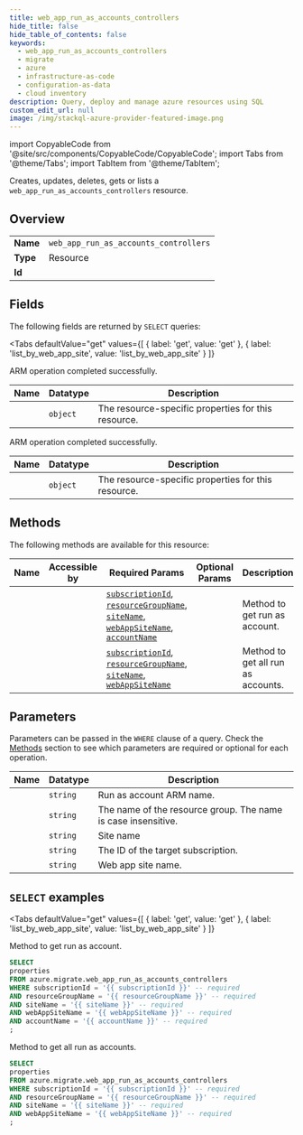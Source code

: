 ```yaml
--- 
title: web_app_run_as_accounts_controllers
hide_title: false
hide_table_of_contents: false
keywords:
  - web_app_run_as_accounts_controllers
  - migrate
  - azure
  - infrastructure-as-code
  - configuration-as-data
  - cloud inventory
description: Query, deploy and manage azure resources using SQL
custom_edit_url: null
image: /img/stackql-azure-provider-featured-image.png
---
```


import CopyableCode from '@site/src/components/CopyableCode/CopyableCode';
import Tabs from '@theme/Tabs';
import TabItem from '@theme/TabItem';

Creates, updates, deletes, gets or lists a <code>web_app_run_as_accounts_controllers</code> resource.

## Overview
<table><tbody>
<tr><td><b>Name</b></td><td><code>web_app_run_as_accounts_controllers</code></td></tr>
<tr><td><b>Type</b></td><td>Resource</td></tr>
<tr><td><b>Id</b></td><td><CopyableCode code="azure.migrate.web_app_run_as_accounts_controllers" /></td></tr>
</tbody></table>

## Fields

The following fields are returned by `SELECT` queries:

<Tabs
    defaultValue="get"
    values={[
        { label: 'get', value: 'get' },
        { label: 'list_by_web_app_site', value: 'list_by_web_app_site' }
    ]}
>
<TabItem value="get">

ARM operation completed successfully.

<table>
<thead>
    <tr>
    <th>Name</th>
    <th>Datatype</th>
    <th>Description</th>
    </tr>
</thead>
<tbody>
<tr>
    <td><CopyableCode code="properties" /></td>
    <td><code>object</code></td>
    <td>The resource-specific properties for this resource.</td>
</tr>
</tbody>
</table>
</TabItem>
<TabItem value="list_by_web_app_site">

ARM operation completed successfully.

<table>
<thead>
    <tr>
    <th>Name</th>
    <th>Datatype</th>
    <th>Description</th>
    </tr>
</thead>
<tbody>
<tr>
    <td><CopyableCode code="properties" /></td>
    <td><code>object</code></td>
    <td>The resource-specific properties for this resource.</td>
</tr>
</tbody>
</table>
</TabItem>
</Tabs>

## Methods

The following methods are available for this resource:

<table>
<thead>
    <tr>
    <th>Name</th>
    <th>Accessible by</th>
    <th>Required Params</th>
    <th>Optional Params</th>
    <th>Description</th>
    </tr>
</thead>
<tbody>
<tr>
    <td><a href="#get"><CopyableCode code="get" /></a></td>
    <td><CopyableCode code="select" /></td>
    <td><a href="#parameter-subscriptionId"><code>subscriptionId</code></a>, <a href="#parameter-resourceGroupName"><code>resourceGroupName</code></a>, <a href="#parameter-siteName"><code>siteName</code></a>, <a href="#parameter-webAppSiteName"><code>webAppSiteName</code></a>, <a href="#parameter-accountName"><code>accountName</code></a></td>
    <td></td>
    <td>Method to get run as account.</td>
</tr>
<tr>
    <td><a href="#list_by_web_app_site"><CopyableCode code="list_by_web_app_site" /></a></td>
    <td><CopyableCode code="select" /></td>
    <td><a href="#parameter-subscriptionId"><code>subscriptionId</code></a>, <a href="#parameter-resourceGroupName"><code>resourceGroupName</code></a>, <a href="#parameter-siteName"><code>siteName</code></a>, <a href="#parameter-webAppSiteName"><code>webAppSiteName</code></a></td>
    <td></td>
    <td>Method to get all run as accounts.</td>
</tr>
</tbody>
</table>

## Parameters

Parameters can be passed in the `WHERE` clause of a query. Check the [Methods](#methods) section to see which parameters are required or optional for each operation.

<table>
<thead>
    <tr>
    <th>Name</th>
    <th>Datatype</th>
    <th>Description</th>
    </tr>
</thead>
<tbody>
<tr id="parameter-accountName">
    <td><CopyableCode code="accountName" /></td>
    <td><code>string</code></td>
    <td>Run as account ARM name.</td>
</tr>
<tr id="parameter-resourceGroupName">
    <td><CopyableCode code="resourceGroupName" /></td>
    <td><code>string</code></td>
    <td>The name of the resource group. The name is case insensitive.</td>
</tr>
<tr id="parameter-siteName">
    <td><CopyableCode code="siteName" /></td>
    <td><code>string</code></td>
    <td>Site name</td>
</tr>
<tr id="parameter-subscriptionId">
    <td><CopyableCode code="subscriptionId" /></td>
    <td><code>string</code></td>
    <td>The ID of the target subscription.</td>
</tr>
<tr id="parameter-webAppSiteName">
    <td><CopyableCode code="webAppSiteName" /></td>
    <td><code>string</code></td>
    <td>Web app site name.</td>
</tr>
</tbody>
</table>

## `SELECT` examples

<Tabs
    defaultValue="get"
    values={[
        { label: 'get', value: 'get' },
        { label: 'list_by_web_app_site', value: 'list_by_web_app_site' }
    ]}
>
<TabItem value="get">

Method to get run as account.

```sql
SELECT
properties
FROM azure.migrate.web_app_run_as_accounts_controllers
WHERE subscriptionId = '{{ subscriptionId }}' -- required
AND resourceGroupName = '{{ resourceGroupName }}' -- required
AND siteName = '{{ siteName }}' -- required
AND webAppSiteName = '{{ webAppSiteName }}' -- required
AND accountName = '{{ accountName }}' -- required
;
```
</TabItem>
<TabItem value="list_by_web_app_site">

Method to get all run as accounts.

```sql
SELECT
properties
FROM azure.migrate.web_app_run_as_accounts_controllers
WHERE subscriptionId = '{{ subscriptionId }}' -- required
AND resourceGroupName = '{{ resourceGroupName }}' -- required
AND siteName = '{{ siteName }}' -- required
AND webAppSiteName = '{{ webAppSiteName }}' -- required
;
```
</TabItem>
</Tabs>
